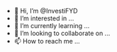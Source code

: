 - 👋 Hi, I’m @InvestiFYD
- 👀 I’m interested in ...
- 🌱 I’m currently learning ...
- 💞️ I’m looking to collaborate on ...
- 📫 How to reach me ...

<!---
InvestiFYD/InvestiFYD is a ✨ special ✨ repository because its `README.md` (this file) appears on your GitHub profile.
You can click the Preview link to take a look at your changes.
--->
